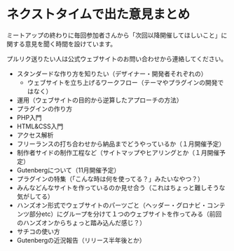 # ネクストタイムで出た意見まとめ
ミートアップの終わりに毎回参加者さんから「次回以降開催してほしいこと」に関する意見を聞く時間を設けています。

プルリク送りたい人は公式ウェブサイトのお問い合わせから連絡してください。

- スタンダードな作り方を知りたい（デザイナー・開発者それぞれの）
  - ウェブサイトを立ち上げるワークフロー（テーマやプラグインの開発ではなく）
- 運用（ウェブサイトの目的から逆算したアプローチの方法）
- プラグインの作り方
- PHP入門
- HTML&CSS入門
- アクセス解析
- フリーランスの打ち合わせから納品までどうやっているか（１月開催予定）
- 制作者サイドの制作工程など（サイトマップやヒアリングとか（１月開催予定）
- Gutenbergについて（11月開催予定）
- プラグインの特集（「こんな時は何を使ってる？」みたいなやつ？）
- みんなどんなサイトを作っているのか見せ合う（これはちょっと難しそうな気がしてる）
- ハンズオン形式でウェブサイトのパーツごと（ヘッダー・グロナビ・コンテンツ部分etc）にグループを分けて１つのウェブサイトを作ってみる（前回のハンズオンからちょっと踏み込んだ感じ？）
- サチコの使い方
- Gutenbergの近況報告（リリース半年後とか）
